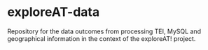 # exploreAT-data
Repository for the data outcomes from processing TEI, MySQL and geographical information in the context of the exploreAT! project.
